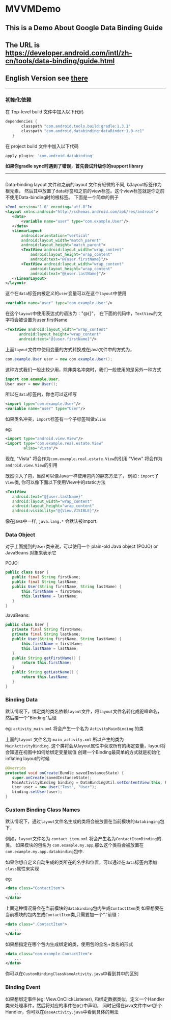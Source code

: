 # MVVMDemo
## This is a Demo About Google Data Binding Guide
## The URL is https://developer.android.com/intl/zh-cn/tools/data-binding/guide.html
## English Version see [there][1]
---

### 初始化依赖

在 Top-level build 文件中加入以下代码
```gradle
dependencies {
       classpath "com.android.tools.build:gradle:1.3.1"
       classpath "com.android.databinding:dataBinder:1.0-rc1"
   }
```
在 project build 文件中加入以下代码
```gradle
apply plugin: 'com.android.databinding'
```
**如果你gradle sync时遇到了错误，首先尝试升级你的support library**

---

###

Data-binding layout 文件和之前的layout 文件有轻微的不同, 以layout标签作为根元素，
然后其中放置了data标签和之前的view标签。这个view标签就是你之前不使用Data-binding时的根标签。
下面是一个简单的例子

```xml
<?xml version="1.0" encoding="utf-8"?>
<layout xmlns:android="http://schemas.android.com/apk/res/android">
   <data>
       <variable name="user" type="com.example.User"/>
   </data>
   <LinearLayout
       android:orientation="vertical"
       android:layout_width="match_parent"
       android:layout_height="match_parent">
       <TextView android:layout_width="wrap_content"
           android:layout_height="wrap_content"
           android:text="@{user.firstName}"/>
       <TextView android:layout_width="wrap_content"
           android:layout_height="wrap_content"
           android:text="@{user.lastName}"/>
   </LinearLayout>
</layout>
```

这个在`data`标签内被定义的`user`变量可以在这个`layout`中使用
```xml
<variable name="user" type="com.example.User"/>
```

在这个`layout`中使用表达式的语法为："@{}"，
在下面的代码中，`TextView`的文字将会被设置为user.firstName

```xml
<TextView android:layout_width="wrap_content"
      android:layout_height="wrap_content"
      android:text="@{user.firstName}"/>
```

上面`layout`文件中使用变量的方式转换成在java文件中的方式为，
```java
com.example.User user = new com.example.User();
```

这种方式我们一般比较少用，除非类名冲突时，我们一般使用的是另外一种方式

```java
import com.example.User;
User user = new User();
```

所以在`data`标签内，你也可以这样写
```xml
<import type="com.example.User"/>
<variable name="user" type="User"/>
```


如果类名冲突，`import`标签有一个子标签叫做`alias`

eg:
```xml
<import type="android.view.View"/>
<import type="com.example.real.estate.View"
        alias="Vista"/>
```
现在, "Vista" 将会作为`com.example.real.estate.View`的引用
"View" 将会作为 `android.view.View`的引用

既然引入了包，当然可以像Java一样使用包内的静态方法了，
例如 : `import`了`View`类, 你可以像下面以下使用View中的static方法
```xml
<TextView
   android:text="@{user.lastName}"
   android:layout_width="wrap_content"
   android:layout_height="wrap_content"
   android:visibility="@{View.VISIBLE}"/>
```

像在java中一样, `java.lang.*` 会默认被import.

### Data Object

对于上面提到的`User`类来说，可以使用一个
plain-old Java object (POJO) or JavaBeans 对象来表示它

POJO:
```java
public class User {
   public final String firstName;
   public final String lastName;
   public User(String firstName, String lastName) {
       this.firstName = firstName;
       this.lastName = lastName;
   }
}
```
JavaBeans:
```java
public class User {
   private final String firstName;
   private final String lastName;
   public User(String firstName, String lastName) {
       this.firstName = firstName;
       this.lastName = lastName;
   }
   public String getFirstName() {
       return this.firstName;
   }
   public String getLastName() {
       return this.lastName;
   }
}
```
### Binding Data

默认情况下，绑定类的类名依赖`layout`文件，将`layout`文件名转化成驼峰命名，然后接一个"Binding"后缀

eg: `activity_main.xml` 将会产生一个名为 `ActivityMainBinding` 的类

上面的`layout` 文件名为 `main_activity.xml` 所以产生的类为 `MainActivityBinding`.
这个类将会从layout属性中获取所有的绑定变量，layout将会知道在视图中如何给绑定变量赋值
创建一个Binding最简单的方式就是初始化inflating layout的时候

```java
@Override
protected void onCreate(Bundle savedInstanceState) {
   super.onCreate(savedInstanceState);
   MainActivityBinding binding = DataBindingUtil.setContentView(this, R.layout.main_activity);
   User user = new User("Test", "User");
   binding.setUser(user);
}
```

### Custom Binding Class Names
默认情况下，通过`layout`文件名生成的类将会被放置在当前模块的`databinging`包下，

例如，`layout`文件名为 `contact_item.xml` 将会产生名为`ContactItemBinding`的类。
如果模块的包名为 `com.example.my.app`,那么这个类将会被放置在 `com.example.my.app.databinding`包中.

如果你想自定义自动生成的类所在的名字和位置，可以通过在`data`标签内添加`class`属性来实现

eg:
```xml
<data class="ContactItem">
    ...
</data>
```
上面这种情况将会在当前模块的`databinding`包内生成`ContactItem`类
如果想要在当前模块的包内生成`ContactItem`类,只需要加一个“.”前缀：
```xml
<data class=".ContactItem">
    ...
</data>
```
如果想指定在哪个包内生成绑定的类，使用包的全名+类名的形式
```xml
<data class="com.example.ContactItem">
    ...
</data>
```

你可以在`CustomBindingClassNameActivity.java`中看到其中的区别


### Binding Event
如果想绑定事件(eg: View.OnClickListener),
和绑定数据类似，定义一个Handler类来处理事件，然后将对应的事件在`@{}`中声明，
同时记得在java文件中set那个Handler，你可以在`BaseActivity.java`中看到具体的用法


[1]: ./README_en.md




